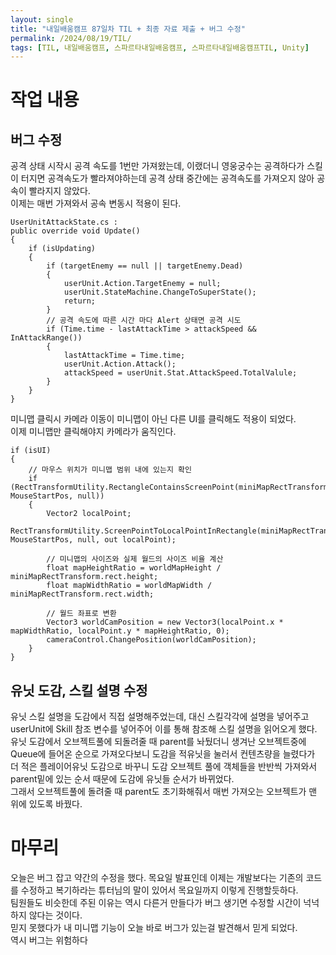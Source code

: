 ```yaml
---
layout: single
title: "내일배움캠프 87일차 TIL + 최종 자료 제출 + 버그 수정"
permalink: /2024/08/19/TIL/
tags: [TIL, 내일배움캠프, 스파르타내일배움캠프, 스파르타내일배움캠프TIL, Unity]
---
```


# 작업 내용
## 버그 수정
공격 상태 시작시 공격 속도를 1번만 가져왔는데, 이랬더니 영웅궁수는 공격하다가 스킬이 터지면 공격속도가 빨라져야하는데 공격 상태 중간에는 공격속도를 가져오지 않아 공속이 빨라지지 않았다.  
이제는 매번 가져와서 공속 변동시 적용이 된다.  
```
UserUnitAttackState.cs :
public override void Update()
{
    if (isUpdating)
    {
        if (targetEnemy == null || targetEnemy.Dead)
        {
            userUnit.Action.TargetEnemy = null;
            userUnit.StateMachine.ChangeToSuperState();
            return;
        }
        // 공격 속도에 따른 시간 마다 Alert 상태면 공격 시도
        if (Time.time - lastAttackTime > attackSpeed && InAttackRange())
        {
            lastAttackTime = Time.time;
            userUnit.Action.Attack();
            attackSpeed = userUnit.Stat.AttackSpeed.TotalValule;
        }
    }
}
```
미니맵 클릭시 카메라 이동이 미니맵이 아닌 다른 UI를 클릭해도 적용이 되었다.  
이제 미니맵만 클릭해야지 카메라가 움직인다.  
```
if (isUI)
{
    // 마우스 위치가 미니맵 범위 내에 있는지 확인
    if (RectTransformUtility.RectangleContainsScreenPoint(miniMapRectTransform, MouseStartPos, null))
    {
        Vector2 localPoint;
        RectTransformUtility.ScreenPointToLocalPointInRectangle(miniMapRectTransform, MouseStartPos, null, out localPoint);

        // 미니맵의 사이즈와 실제 월드의 사이즈 비율 계산
        float mapHeightRatio = worldMapHeight / miniMapRectTransform.rect.height;
        float mapWidthRatio = worldMapWidth / miniMapRectTransform.rect.width;

        // 월드 좌표로 변환
        Vector3 worldCamPosition = new Vector3(localPoint.x * mapWidthRatio, localPoint.y * mapHeightRatio, 0);
        cameraControl.ChangePosition(worldCamPosition);
    }
}
```

## 유닛 도감, 스킬 설명 수정
유닛 스킬 설명을 도감에서 직접 설명해주었는데, 대신 스킬각각에 설명을 넣어주고 userUnit에 Skill 참조 변수를 넣어주어 이를 통해 참조해 스킬 설명을 읽어오게 했다.  
유닛 도감에서 오브젝트풀에 되돌려줄 때 parent를 놔뒀더니 생겨난 오브젝트중에 Queue에 들어온 순으로 가져오다보니 도감을 적유닛을 눌러서 컨텐츠량을 늘렸다가 더 적은 플레이어유닛 도감으로 바꾸니 도감 오브젝트 풀에 객체들을 반반씩 가져와서 parent밑에 있는 순서 때문에 도감에 유닛들 순서가 바뀌었다.  
그래서 오브젝트풀에 돌려줄 때 parent도 초기화해줘서 매번 가져오는 오브젝트가 맨 위에 있도록 바꿨다.  

# 마무리
오늘은 버그 잡고 약간의 수정을 했다. 목요일 발표인데 이제는 개발보다는 기존의 코드를 수정하고 복기하라는 튜터님의 말이 있어서 목요일까지 이렇게 진행할듯하다.  
팀원들도 비슷한데 주된 이유는 역시 다른거 만들다가 버그 생기면 수정할 시간이 넉넉하지 않다는 것이다.  
믿지 못했다가 내 미니맵 기능이 오늘 바로 버그가 있는걸 발견해서 믿게 되었다.  
역시 버그는 위험하다
